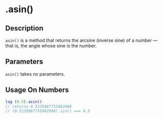 # .asin()

## Description

`asin()` is a method that returns the arcsine (inverse sine) of a number — that is, the angle whose sine is the number.

## Parameters

`asin()` takes no parameters.

## Usage On Numbers

```javascript
log (0.5).asin()
// returns 0.5235987755982988
// (0.5235987755982988).sin() === 0.5
```
